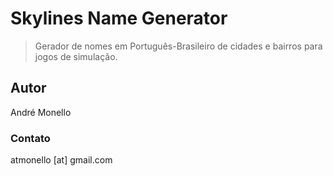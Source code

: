 # Skylines Name Generator

> Gerador de nomes em Português-Brasileiro de cidades e bairros para jogos de simulação.

## Autor

André Monello

### Contato

atmonello [at] gmail.com
